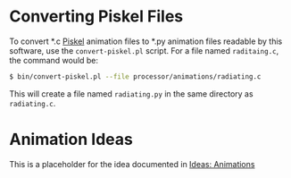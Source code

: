 # Converting Piskel Files

To convert \*.c [Piskel](http://www.piskelapp.com/) animation files to \*.py animation files readable by this software, use the `convert-piskel.pl` script.  For a file named `raditaing.c`, the command would be:

```bash
$ bin/convert-piskel.pl --file processor/animations/radiating.c 
```

This will create a file named `radiating.py` in the same directory as `radiating.c`.

# Animation Ideas

This is a placeholder for the idea documented in [Ideas: Animations](https://github.com/garthwebb/dance-floor/wiki/Pattern-Ideas#animations)
